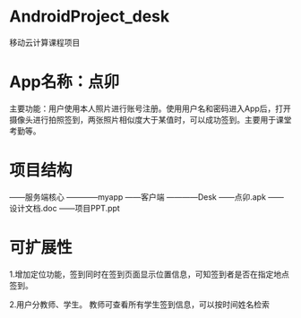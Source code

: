 # AndroidProject_desk
移动云计算课程项目
# App名称：点卯
主要功能：用户使用本人照片进行账号注册。使用用户名和密码进入App后，打开摄像头进行拍照签到，两张照片相似度大于某值时，可以成功签到。主要用于课堂考勤等。
# 项目结构
——服务端核心
————myapp
——客户端
————Desk
——点卯.apk
——设计文档.doc
——项目PPT.ppt

# 可扩展性
1.增加定位功能，签到同时在签到页面显示位置信息，可知签到者是否在指定地点签到。

2.用户分教师、学生。
教师可查看所有学生签到信息，可以按时间姓名检索

